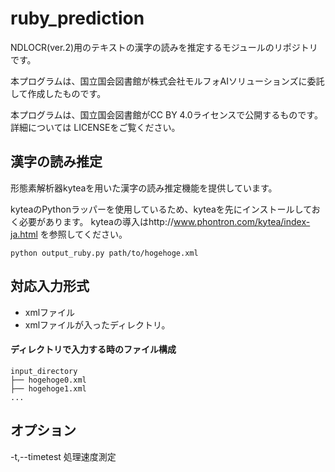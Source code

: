 # ruby_prediction

NDLOCR(ver.2)用のテキストの漢字の読みを推定するモジュールのリポジトリです。

本プログラムは、国立国会図書館が株式会社モルフォAIソリューションズに委託して作成したものです。

本プログラムは、国立国会図書館がCC BY 4.0ライセンスで公開するものです。詳細については LICENSEをご覧ください。

## 漢字の読み推定
形態素解析器kyteaを用いた漢字の読み推定機能を提供しています。

kyteaのPythonラッパーを使用しているため、kyteaを先にインストールしておく必要があります。
kyteaの導入はhttp://www.phontron.com/kytea/index-ja.html
を参照してください。

```
python output_ruby.py path/to/hogehoge.xml 
```

## 対応入力形式

* xmlファイル　
* xmlファイルが入ったディレクトリ。
#### ディレクトリで入力する時のファイル構成
```
input_directory
├── hogehoge0.xml 
├── hogehoge1.xml
... 
```
## オプション

-t,--timetest
 処理速度測定

